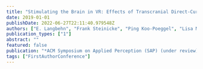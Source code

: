 ```yaml
---
title: "Stimulating the Brain in VR: Effects of Transcranial Direct-Current Stimulation on Redirected Walking"
date: 2019-01-01
publishDate: 2022-06-27T22:11:40.979548Z
authors: ["E. Langbehn", "Frank Steinicke", "Ping Koo-Poeggel", "Lisa Marshall", "Gerd Bruder"]
publication_types: ["1"]
abstract: ""
featured: false
publication: "*ACM Symposium on Applied Perception (SAP) (under review)*"
tags: ["FirstAuthorConference"]
---
```


